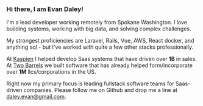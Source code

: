 ### Hi there, I am Evan Daley!

I'm a lead developer working remotely from Spokane Washington. I love building systems, working with big data, and solving complex challenges.

My strongest proficiencies are Laravel, Rails, Vue, AWS, React docker, and anything sql -
but I've worked with quite a few other stacks professionally.


At
[Kaspien](https://www.kaspien.com/software/)
I helped develop Saas systems that have driven over **1B** in sales. At
[Two Barrels](https://www.twobarrels.com/)
we built software that has already helped form/incorporate over **1M** llcs/corporations in the US. 


Right now my primary focus is leading fullstack software teams for Saas-driven companies. Please follow me on Github and drop me a line at daley.evan@gmail.com.


<!-- During weekends at [Nucamp](https://www.nucamp.co/) I've led over 60 workshops, instructing students on the basics and best practices of MERN software development. --> 

